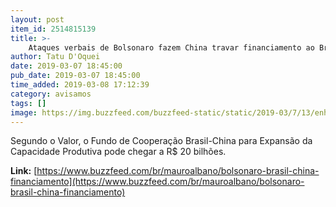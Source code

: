 ```yaml
---
layout: post
item_id: 2514815139
title: >-
    Ataques verbais de Bolsonaro fazem China travar financiamento ao Brasil, diz jornal
author: Tatu D'Oquei
date: 2019-03-07 18:45:00
pub_date: 2019-03-07 18:45:00
time_added: 2019-03-08 17:12:39
category: avisamos
tags: []
image: https://img.buzzfeed.com/buzzfeed-static/static/2019-03/7/13/enhanced/buzzfeed-prod-web-04/original-30898-1551982416-2.png?crop=2699:1413;0,40
---
```


Segundo o Valor, o Fundo de Cooperação Brasil-China para Expansão da Capacidade Produtiva pode chegar a R$ 20 bilhões.

**Link:** [https://www.buzzfeed.com/br/mauroalbano/bolsonaro-brasil-china-financiamento](https://www.buzzfeed.com/br/mauroalbano/bolsonaro-brasil-china-financiamento)

